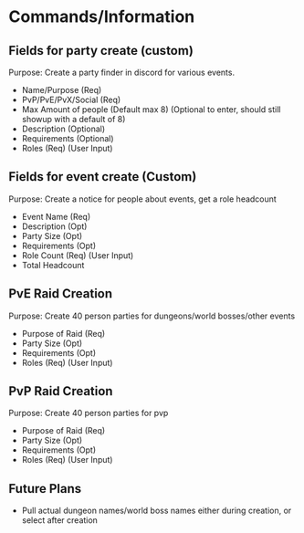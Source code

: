 # Commands/Information

## Fields for party create (custom)

 Purpose: Create a party finder in discord for various events.

- Name/Purpose (Req)
- PvP/PvE/PvX/Social (Req)
- Max Amount of people (Default max 8) (Optional to enter, should still showup with a default of 8)
- Description (Optional)
- Requirements (Optional)
- Roles (Req) (User Input)

## Fields for event create (Custom)

  Purpose: Create a notice for people about events, get a role headcount

- Event Name (Req)
- Description (Opt)
- Party Size (Opt)
- Requirements (Opt)
- Role Count (Req) (User Input)
- Total Headcount

## PvE Raid Creation

 Purpose: Create 40 person parties for dungeons/world bosses/other events

- Purpose of Raid (Req)
- Party Size (Opt)
- Requirements (Opt)
- Roles (Req) (User Input)

## PvP Raid Creation

   Purpose: Create 40 person parties for pvp

- Purpose of Raid (Req)
- Party Size (Opt)
- Requirements (Opt)
- Roles (Req) (User Input)

## Future Plans

- Pull actual dungeon names/world boss names either during creation, or select after creation
